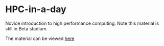 # HPC-in-a-day

Novice introduction to high performance computing. Note this material is still in Beta stadium. 

The material can be viewed [here](https://psteinb.github.io/hpc-in-a-day)
